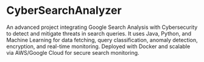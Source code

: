 # CyberSearchAnalyzer
An advanced project integrating Google Search Analysis with Cybersecurity to detect and mitigate threats in search queries. It uses Java, Python, and Machine Learning for data fetching, query classification, anomaly detection, encryption, and real-time monitoring. Deployed with Docker and scalable via AWS/Google Cloud for secure search monitoring.
